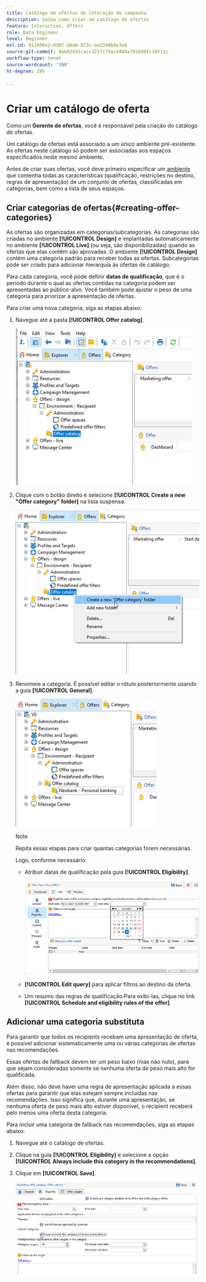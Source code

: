 ```yaml
---
title: Catálogo de ofertas de interação de campanha
description: Saiba como criar um catálogo de ofertas
feature: Interaction, Offers
role: Data Engineer
level: Beginner
exl-id: 911096e2-0307-46a8-873c-ee2248b8e3e8
source-git-commit: 8eb92dd1cacc321fc79ac4480a791690fc18511c
workflow-type: tm+mt
source-wordcount: '380'
ht-degree: 28%

---
```


# Criar um catálogo de oferta

Como um **Gerente de ofertas**, você é responsável pela criação do catálogo de ofertas.

Um catálogo de ofertas está associado a um único ambiente pré-existente. As ofertas neste catálogo só podem ser associadas aos espaços especificados neste mesmo ambiente.

Antes de criar suas ofertas, você deve primeiro especificar um [ambiente](interaction-env.md) que contenha todas as características (qualificação, restrições no destino, regras de apresentação) de um conjunto de ofertas, classificadas em categorias, bem como a lista de seus espaços.

## Criar categorias de ofertas{#creating-offer-categories}

As ofertas são organizadas em categorias/subcategorias. As categorias são criadas no ambiente **[!UICONTROL Design]** e implantadas automaticamente no ambiente **[!UICONTROL Live]** (ou seja, são disponibilizadas) quando as ofertas que elas contêm são aprovadas. O ambiente **[!UICONTROL Design]** contém uma categoria padrão para receber todas as ofertas. Subcategorias pode ser criado para adicionar hierarquia às ofertas de catálogo.

Para cada categoria, você pode definir **datas de qualificação**, que é o período durante o qual as ofertas contidas na categoria podem ser apresentadas ao público-alvo. Você também pode ajustar o peso de uma categoria para priorizar a apresentação de ofertas.

Para criar uma nova categoria, siga as etapas abaixo:

1. Navegue até a pasta **[!UICONTROL Offer catalog]**.

   ![](assets/offer_cat_create_001.png)

1. Clique com o botão direito e selecione **[!UICONTROL Create a new "Offer category" folder]** na lista suspensa.

   ![](assets/offer_cat_create_002.png)

1. Renomeie a categoria. É possível editar o rótulo posteriormente usando a guia **[!UICONTROL General]**.

   ![](assets/offer_cat_create_003.png)

   >[!NOTE]
   >
   >Repita essas etapas para criar quantas categorias forem necessárias.

   Logo, conforme necessário:

   * Atribuir datas de qualificação pela guia **[!UICONTROL Eligibility]**.

     ![](assets/offer_cat_create_004.png)

   * **[!UICONTROL Edit query]** para aplicar filtros ao destino da oferta.

   * Um resumo das regras de qualificação.Para exibi-las, clique no link **[!UICONTROL Schedule and eligibility rules of the offer]**.

## Adicionar uma categoria substituta

Para garantir que todos os recipients recebam uma apresentação de oferta, é possível adicionar sistematicamente uma ou várias categorias de ofertas nas recomendações.

Essas ofertas de fallback devem ter um peso baixo (mas não nulo), para que sejam consideradas somente se nenhuma oferta de peso mais alto for qualificada.

Além disso, não deve haver uma regra de apresentação aplicada a essas ofertas para garantir que elas estejam sempre incluídas nas recomendações. Isso significa que, durante uma apresentação, se nenhuma oferta de peso mais alto estiver disponível, o recipient receberá pelo menos uma oferta desta categoria.

Para incluir uma categoria de fallback nas recomendações, siga as etapas abaixo:

1. Navegue até o catálogo de ofertas.
1. Clique na guia **[!UICONTROL Eligibility]** e selecione a opção **[!UICONTROL Always include this category in the recommendations]**.
1. Clique em **[!UICONTROL Save]**.

   ![](assets/offer_cat_default_001.png)
